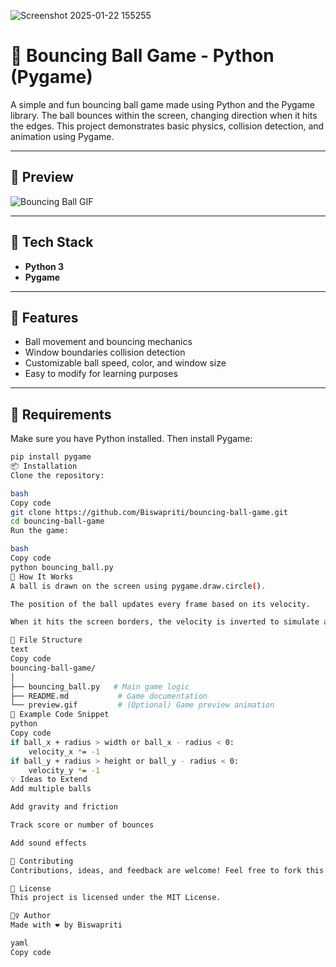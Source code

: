 ![Screenshot 2025-01-22 155255](https://github.com/user-attachments/assets/124d63d8-1ac7-4db1-ad66-c198a79ecf24)

# 🏀 Bouncing Ball Game - Python (Pygame)

A simple and fun bouncing ball game made using Python and the Pygame library. The ball bounces within the screen, changing direction when it hits the edges. This project demonstrates basic physics, collision detection, and animation using Pygame.

---

## 📸 Preview

![Bouncing Ball GIF](preview.gif) <!-- Optional: You can add a gif or image -->

---

## 🧰 Tech Stack

- **Python 3**
- **Pygame**

---

## 🚀 Features

- Ball movement and bouncing mechanics
- Window boundaries collision detection
- Customizable ball speed, color, and window size
- Easy to modify for learning purposes

---

## 🔧 Requirements

Make sure you have Python installed. Then install Pygame:

```bash
pip install pygame
📦 Installation
Clone the repository:

bash
Copy code
git clone https://github.com/Biswapriti/bouncing-ball-game.git
cd bouncing-ball-game
Run the game:

bash
Copy code
python bouncing_ball.py
🧠 How It Works
A ball is drawn on the screen using pygame.draw.circle().

The position of the ball updates every frame based on its velocity.

When it hits the screen borders, the velocity is inverted to simulate a bounce.

📁 File Structure
text
Copy code
bouncing-ball-game/
│
├── bouncing_ball.py   # Main game logic
├── README.md           # Game documentation
└── preview.gif         # (Optional) Game preview animation
🎯 Example Code Snippet
python
Copy code
if ball_x + radius > width or ball_x - radius < 0:
    velocity_x *= -1
if ball_y + radius > height or ball_y - radius < 0:
    velocity_y *= -1
💡 Ideas to Extend
Add multiple balls

Add gravity and friction

Track score or number of bounces

Add sound effects

🤝 Contributing
Contributions, ideas, and feedback are welcome! Feel free to fork this project and submit pull requests.

📄 License
This project is licensed under the MIT License.

🙋‍♀️ Author
Made with ❤️ by Biswapriti

yaml
Copy code
